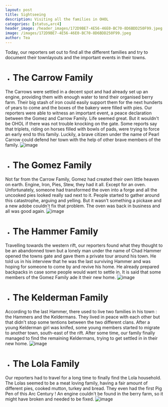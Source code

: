 ```yaml
---
layout: post
title: Sightseeing
description: Visiting all the families in OHOL
categories: [status,arc4]
header_image: /header_images/172D9BE7-4E56-46E0-BC70-8D6BDD250F99.jpeg
image: /images/172D9BE7-4E56-46E0-BC70-8D6BDD250F99.jpeg
author: Tea
---
```


Today, our reporters set out to find all the different families and try to document their townlayouts and the important events in their towns.

* # The Carrow Family

The Carrows were settled in a decent spot and had already set up an engine, providing them with enough water to tend their organised berry farm. Their big stash of iron could easily support them for the next hunderts of years to come and the boxes of the bakery were filled with pies. Our reporters were able to witness an important event, a peace declaration between the Gomez and Carrow Family. Life seemed great. But it wouldn't be OHOL if there was not trouble knocking on the gate. Some reports say that triplets, riding on horses filled with bowls of pads, were trying to force an early end to this family. Luckily, a brave citizen under the name of Pearl Carrow could defend her town with the help of other brave members of the family.
![image](/ace/images/carrow.jpg)

* # The Gomez Family

Not far from the Carrow Family, Gomez had created their own little heaven on earth. Engine, Iron, Pies, Stew, they had it all. Except for an oven. Unfortunately, someone had transformed the oven into a forge and all the uncooked pies looked really sad next to it. People started to gather around this catastrophe, arguing and yelling. But it wasn't something a pickaxe and a new adobe couldn't fix that problem. The oven was back in business and all was good again.
![image](/ace/images/Gomez.jpg)

* # The Hammer Family

Travelling towards the western rift, our reporters found what they thought to be an abandonned town but a lonely man under the name of Chad Hammer opened the towns gate and gave them a private tour around his town. He told us in his interview that he was the last surviving Hammer and was hoping for someone to come by and revive his home. He already prepared backpacks in case some people would want to settle in. It is said that some members of the Gomez Family ade it their new home.
![image](/ace/images/Hammer.jpg)

* # The Kelderman Family

According to the last Hammer, there used to live two families in his town : the Hammers and the Keldermans. They lived in peace with each other but that didn't stop some tentions between the two different clans. After a young Kelderman girl was knifed, some young members started to migrate to another town, south-east of the rift. After some time, our family finally managed to find the remaining Keldermans, trying to get settled in in their new home.
![image](/ace/images/Kelderman.jpg)

* # The Lola Family

Our reporters had to travel for a long time to finally find the Lola household. The Lolas seemed to be a meat loving family, having a fair amount of different pies, cooked mutton, turkey and bread. They even had the first Pig Pen of this Arc Century ! An engine couldn't be found in the berry farm, so it might have broken and needed to be fixed.
![image](/ace/images/lola.jpg)